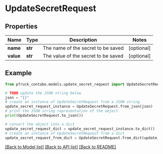 # UpdateSecretRequest


## Properties

Name | Type | Description | Notes
------------ | ------------- | ------------- | -------------
**name** | **str** | The name of the secret to be saved | [optional] 
**value** | **str** | The value of the secret to be saved | [optional] 

## Example

```python
from pfruck_contabo.models.update_secret_request import UpdateSecretRequest

# TODO update the JSON string below
json = "{}"
# create an instance of UpdateSecretRequest from a JSON string
update_secret_request_instance = UpdateSecretRequest.from_json(json)
# print the JSON string representation of the object
print(UpdateSecretRequest.to_json())

# convert the object into a dict
update_secret_request_dict = update_secret_request_instance.to_dict()
# create an instance of UpdateSecretRequest from a dict
update_secret_request_from_dict = UpdateSecretRequest.from_dict(update_secret_request_dict)
```
[[Back to Model list]](../README.md#documentation-for-models) [[Back to API list]](../README.md#documentation-for-api-endpoints) [[Back to README]](../README.md)


